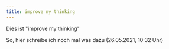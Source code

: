 ```yaml
---
title: improve my thinking
---
```


Dies ist "improve my thinking"

So, hier schreibe ich noch mal was dazu (26.05.2021, 10:32 Uhr)